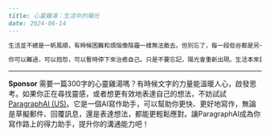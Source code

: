 ```markdown
---
title: 心靈雞湯：生活中的陽光
date: 2024-06-14
---

生活並不總是一帆風順，有時候困難和煩惱像陰霾一樣無法散去。但別忘了，每一段低谷都是另一段成長的起點。就像空氣中看不到的花粉，在逆境之中也蘊藏著明天盛放的花朵。當你覺得壓力如山、四周黯淡無光的時候，可以試著慢下腳步，深呼吸，給自己一個擁抱。每個人都會有不堪的時候，不必為了成為誰心中的英雄而壓抑疲憊和失落。

你可以難過，可以抱怨，可以暫時停下來治癒自己。只是不要忘記，陽光會重新出現。生活本來就有各種酸甜苦辣，沒有人能一直保持堅強，但每個試圖走下去的你，其實都很勇敢。事情也許沒有馬上變好，但你正在調整心情、累積能量，這就是慢慢長大的過程。或許轉個角落，就能發現人生新的色彩。給自己一點耐心，你會等到專屬自己的美好時光。
```



---

**Sponsor**
需要一篇300字的心靈雞湯嗎？有時候文字的力量能溫暖人心，啟發思考。如果你正在尋找靈感，或者想更有效地表達自己的想法，不妨試試 [ParagraphAI (US)](https://pollinations.ai/redirect-nexad/LqyYY4Ym?user_id=36901823)。它是一個AI寫作助手，可以幫助你更快、更好地寫作，無論是草擬郵件、回覆訊息，還是表達想法，都能更輕鬆應對。讓ParagraphAI成為你寫作路上的得力助手，提升你的溝通能力吧！